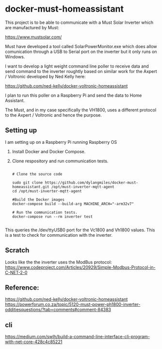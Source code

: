 # docker-must-homeassistant

This project is to be able to communicate with a Must Solar Inverter which are manufactured by Must: 

https://www.mustsolar.com/

Must have developed a tool called SolarPowerMonitor.exe which does allow comunication through a USB to Serial port on the inverter but it only runs on Windows.

I want to develop a light weight command line poller to receive data and send command to the inverter roughtly based on similar work for the Axpert / Voltronic developed by Ned Kelly here:

https://github.com/ned-kelly/docker-voltronic-homeassistant

I plan to run this poller on a Raspberry Pi and send the data to Home Assistant.

The Must, and in my case specifically the VH1800, uses a different protocol to the Axpert / Voltronic and hence the purpose.


## Setting up

I am setting up on a Raspberry Pi running Raspberry OS

1. Install Docker and Docker Compose.

2. Clone respository and run communication tests.
    ```

    # Clone the source code
    
    sudo git clone https://github.com/dylangmiles/docker-must-homeassistant.git /opt/must-inverter-mqtt-agent
    cd /opt/must-inverter-mqtt-agent

    #Build the Docker images
    docker-compose build --build-arg MACHINE_ARCH="-arm32v7"

    # Run the communication tests.
    docker-compose run --rm inverter test


    ```


This queries the /dev/ttyUSB0 port for the Vc1800 and Vh1800 values. This is a test to check for communication with the inverter.


## Scratch

Looks like the the inverter uses the ModBus protocol: https://www.codeproject.com/Articles/20929/Simple-Modbus-Protocol-in-C-NET-2-0


## Reference:

https://github.com/ned-kelly/docker-voltronic-homeassistant
https://powerforum.co.za/topic/5120-must-power-ph1800-inverter-odditiesquestions/?tab=comments#comment-84383

## cli
https://medium.com/swlh/build-a-command-line-interface-cli-program-with-net-core-428c4c85221
